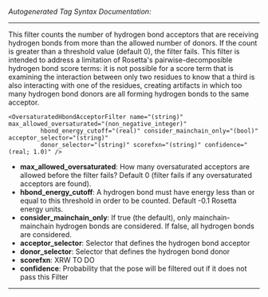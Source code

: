 _Autogenerated Tag Syntax Documentation:_

---
This filter counts the number of hydrogen bond acceptors that are receiving hydrogen bonds from more than the allowed number of donors. If the count is greater than a threshold value (default 0), the filter fails. This filter is intended to address a limitation of Rosetta's pairwise-decomposible hydrogen bond score terms: it is not possible for a score term that is examining the interaction between only two residues to know that a third is also interacting with one of the residues, creating artifacts in which too many hydrogen bond donors are all forming hydrogen bonds to the same acceptor.

```
<OversaturatedHbondAcceptorFilter name="(string)" max_allowed_oversaturated="(non_negative_integer)"
         hbond_energy_cutoff="(real)" consider_mainchain_only="(bool)" acceptor_selector="(string)"
         donor_selector="(string)" scorefxn="(string)" confidence="(real; 1.0)" />
```

-   **max_allowed_oversaturated**: How many oversaturated acceptors are allowed before the filter fails? Default 0 (filter fails if any oversaturated acceptors are found).
-   **hbond_energy_cutoff**: A hydrogen bond must have energy less than or equal to this threshold in order to be counted. Default -0.1 Rosetta energy units.
-   **consider_mainchain_only**: If true (the default), only mainchain-mainchain hydrogen bonds are considered. If false, all hydrogen bonds are considered.
-   **acceptor_selector**: Selector that defines the hydrogen bond acceptor
-   **donor_selector**: Selector that defines the hydrogen bond donor
-   **scorefxn**: XRW TO DO
-   **confidence**: Probability that the pose will be filtered out if it does not pass this Filter

---

